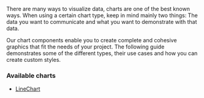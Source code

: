 There are many ways to visualize data, charts are one of the best known ways. When using a certain chart type, keep in mind mainly two things: The data you want to communicate and what you want to demonstrate with that data.

Our chart components enable you to create complete and cohesive graphics that fit the needs of your project. The following guide demonstrates some of the different types, their use cases and how you can create custom styles.

### Available charts

- [LineChart](/#/Components/Charts/LineChart)
